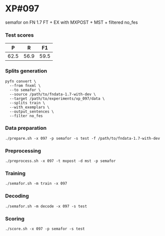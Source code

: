 # XP\#097

semafor on FN 1.7 FT + EX with MXPOST + MST + filtered no_fes

### Test scores
| P | R | F1 |
| --- | --- | --- |
| 62.5 | 56.9 | 59.5 |

### Splits generation
```
pyfn convert \
  --from fnxml \
  --to semafor \
  --source /path/to/fndata-1.7-with-dev \
  --target /path/to/experiments/xp_097/data \
  --splits train \
  --with_exemplars \
  --output_sentences \
  --filter no_fes
```

### Data preparation
```
./prepare.sh -x 097 -p semafor -s test -f /path/to/fndata-1.7-with-dev
```

### Preprocessing
```
./preprocess.sh -x 097 -t mxpost -d mst -p semafor
```

### Training
```
./semafor.sh -m train -x 097
```

### Decoding
```
./semafor.sh -m decode -x 097 -s test
```

### Scoring
```
./score.sh -x 097 -p semafor -s test
```
